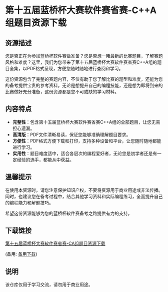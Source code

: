 # 第十五届蓝桥杯大赛软件赛省赛-C++A组题目资源下载

## 资源描述

您是否正在为参加蓝桥杯软件赛做准备？您是否想一睹最新的比赛题目，了解赛题风格和难度？这里，我们为您带来了第十五届蓝桥杯大赛软件赛省赛C++A组的题目全集，以PDF格式呈现，方便您随时随地进行查阅和学习。

这份资源包含了完整的赛题内容，不仅有助于您了解比赛的题型和难度，还能为您的备考提供宝贵的参考资料。无论是想提升自己的编程技能，还是想为即将到来的比赛做好充分准备，这份资源都是您不可或缺的学习材料。

## 内容特点

- **完整性**：包含第十五届蓝桥杯大赛软件赛省赛C++A组的全部题目，让您无需担心遗漏。
- **高清版**：PDF文件清晰易读，保证您能够准确理解题目要求。
- **方便性**：PDF格式方便下载和打印，支持多种设备和平台，让您随时随地都能进行学习。
- **实用性**：题目难度适中，适合各层次的编程爱好者，无论您是初学者还是有一定经验的选手，都能从中获益。

## 温馨提示

在使用本资源时，请您注意保护知识产权，不要将资源用于商业用途或非法传播。同时，也建议您在备考过程中，结合其他学习资料和实际编程练习，全面提升自己的编程能力和解题技巧。

希望这份资源能够为您的蓝桥杯软件赛备考之路提供有力的支持。

## 下载链接
[第十五届蓝桥杯大赛软件赛省赛-CA组题目资源下载](https://pan.quark.cn/s/dc8c547b8c5d) 

(备用: [备用下载](https://pan.baidu.com/s/19OFMb5mjf9zd4MGODh49WA?pwd=1234))

## 说明

该仓库仅用于学习交流，请勿用于商业用途。
